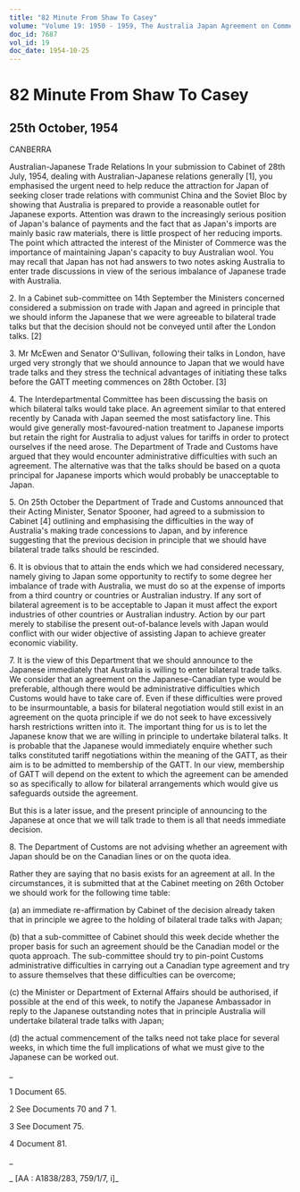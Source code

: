 ```yaml
---
title: "82 Minute From Shaw To Casey"
volume: "Volume 19: 1950 - 1959, The Australia Japan Agreement on Commerce"
doc_id: 7687
vol_id: 19
doc_date: 1954-10-25
---
```


# 82 Minute From Shaw To Casey

## 25th October, 1954

CANBERRA

Australian-Japanese Trade Relations In your submission to Cabinet of 28th July, 1954, dealing with Australian-Japanese relations generally [1], you emphasised the urgent need to help reduce the attraction for Japan of seeking closer trade relations with communist China and the Soviet Bloc by showing that Australia is prepared to provide a reasonable outlet for Japanese exports. Attention was drawn to the increasingly serious position of Japan's balance of payments and the fact that as Japan's imports are mainly basic raw materials, there is little prospect of her reducing imports. The point which attracted the interest of the Minister of Commerce was the importance of maintaining Japan's capacity to buy Australian wool. You may recall that Japan has not had answers to two notes asking Australia to enter trade discussions in view of the serious imbalance of Japanese trade with Australia.

2\. In a Cabinet sub-committee on 14th September the Ministers concerned considered a submission on trade with Japan and agreed in principle that we should inform the Japanese that we were agreeable to bilateral trade talks but that the decision should not be conveyed until after the London talks. [2]

3\. Mr McEwen and Senator O'Sullivan, following their talks in London, have urged very strongly that we should announce to Japan that we would have trade talks and they stress the technical advantages of initiating these talks before the GATT meeting commences on 28th October. [3]

4\. The Interdepartmental Committee has been discussing the basis on which bilateral talks would take place. An agreement similar to that entered recently by Canada with Japan seemed the most satisfactory line. This would give generally most-favoured-nation treatment to Japanese imports but retain the right for Australia to adjust values for tariffs in order to protect ourselves if the need arose. The Department of Trade and Customs have argued that they would encounter administrative difficulties with such an agreement. The alternative was that the talks should be based on a quota principal for Japanese imports which would probably be unacceptable to Japan.

5\. On 25th October the Department of Trade and Customs announced that their Acting Minister, Senator Spooner, had agreed to a submission to Cabinet [4] outlining and emphasising the difficulties in the way of Australia's making trade concessions to Japan, and by inference suggesting that the previous decision in principle that we should have bilateral trade talks should be rescinded.

6\. It is obvious that to attain the ends which we had considered necessary, namely giving to Japan some opportunity to rectify to some degree her imbalance of trade with Australia, we must do so at the expense of imports from a third country or countries or Australian industry. If any sort of bilateral agreement is to be acceptable to Japan it must affect the export industries of other countries or Australian industry. Action by our part merely to stabilise the present out-of-balance levels with Japan would conflict with our wider objective of assisting Japan to achieve greater economic viability.

7\. It is the view of this Department that we should announce to the Japanese immediately that Australia is willing to enter bilateral trade talks. We consider that an agreement on the Japanese-Canadian type would be preferable, although there would be administrative difficulties which Customs would have to take care of. Even if these difficulties were proved to be insurmountable, a basis for bilateral negotiation would still exist in an agreement on the quota principle if we do not seek to have excessively harsh restrictions written into it. The important thing for us is to let the Japanese know that we are willing in principle to undertake bilateral talks. It is probable that the Japanese would immediately enquire whether such talks constituted tariff negotiations within the meaning of the GATT, as their aim is to be admitted to membership of the GATT. In our view, membership of GATT will depend on the extent to which the agreement can be amended so as specifically to allow for bilateral arrangements which would give us safeguards outside the agreement.

But this is a later issue, and the present principle of announcing to the Japanese at once that we will talk trade to them is all that needs immediate decision.

8\. The Department of Customs are not advising whether an agreement with Japan should be on the Canadian lines or on the quota idea.

Rather they are saying that no basis exists for an agreement at all. In the circumstances, it is submitted that at the Cabinet meeting on 26th October we should work for the following time table:

(a) an immediate re-affirmation by Cabinet of the decision already taken that in principle we agree to the holding of bilateral trade talks with Japan;

(b) that a sub-committee of Cabinet should this week decide whether the proper basis for such an agreement should be the Canadian model or the quota approach. The sub-committee should try to pin-point Customs administrative difficulties in carrying out a Canadian type agreement and try to assure themselves that these difficulties can be overcome;

(c) the Minister or Department of External Affairs should be authorised, if possible at the end of this week, to notify the Japanese Ambassador in reply to the Japanese outstanding notes that in principle Australia will undertake bilateral trade talks with Japan;

(d) the actual commencement of the talks need not take place for several weeks, in which time the full implications of what we must give to the Japanese can be worked out.

_

1 Document 65.

2 See Documents 70 and 7 1.

3 See Document 75.

4 Document 81.

_

_ [AA : A1838/283, 759/1/7, i]_
